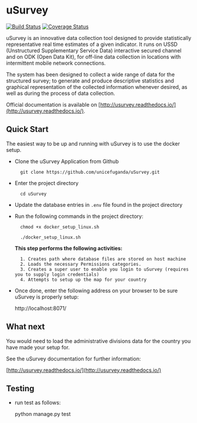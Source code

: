 uSurvey
=======
[![Build Status](https://travis-ci.org/unicefuganda/uSurvey.svg?branch=uSurvey)](https://travis-ci.org/unicefuganda/uSurvey)
[![Coverage Status](https://coveralls.io/repos/github/unicefuganda/uSurvey/badge.svg?branch=uSurvey)](https://coveralls.io/github/unicefuganda/uSurvey?branch=uSurvey)

uSurvey is an innovative data collection tool designed to provide statistically representative real time estimates of a given indicator. It runs on USSD (Unstructured Supplementary Service Data) interactive secured channel and on ODK (Open Data Kit), for off-line data collection in locations with intermittent mobile network connections.

The system has been designed to collect a wide range of data for the structured survey; to generate and produce descriptive statistics and graphical representation of the collected information whenever desired, as well as during the process of data collection.

Official documentation is available on [http://usurvey.readthedocs.io/](http://usurvey.readthedocs.io/).


Quick Start
-----------

The easiest way to be up and running with uSurvey is to use the docker setup.


* Clone the uSurvey Application from Github 

        git clone https://github.com/unicefuganda/uSurvey.git


* Enter the project directory 

        cd uSurvey

* Update the database entries in ``.env`` file found in the project directory
        
* Run the following commands in the project directory:

        chmod +x docker_setup_linux.sh

        ./docker_setup_linux.sh
        

    **This step performs the following activities:**
    
        1. Creates path where database files are stored on host machine
        2. Loads the necessary Permissions categories.
        3. Creates a super user to enable you login to uSurvey (requires you to supply login credentials)
        4. Attempts to setup up the map for your country

* Once done, enter the following address on your browser to be sure uSurvey is properly setup:
    
    
    http://localhost:8071/
    
    
What next
---------

You would need to load the administrative divisions data for the country you have made your setup for.
    
See the uSurvey documentation for further information:

[http://usurvey.readthedocs.io/](http://usurvey.readthedocs.io/)


Testing
-------

* run test as follows:

    python manage.py test


